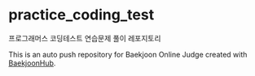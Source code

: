 # practice_coding_test
프로그래머스 코딩테스트 연습문제 풀이 레포지토리


This is an auto push repository for Baekjoon Online Judge created with [BaekjoonHub](https://github.com/BaekjoonHub/BaekjoonHub).
